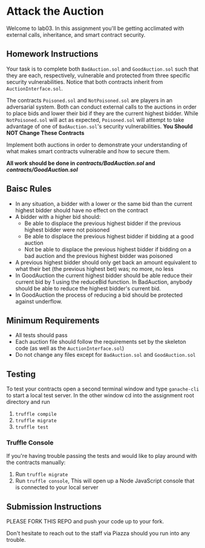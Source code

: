 # Attack the Auction
Welcome to lab03. In this assignment you'll be getting acclimated with external calls, inheritance, and smart contract security.

## Homework Instructions
Your task is to complete both `BadAuction.sol` and `GoodAuction.sol` such that they are each, respectively, vulnerable and protected from three specific security vulnerabilities. Notice that both contracts inherit from `AuctionInterface.sol`.

The contracts `Poisoned.sol` and `NotPoisoned.sol` are players in an adversarial system. Both can conduct external calls to the auctions in order to place bids and lower their bid if they are the current highest bidder. While `NotPoisoned.sol` will act as expected, `Poisoned.sol` will attempt to take advantage of one of `BadAuction.sol`'s security vulnerabilities. **You Should NOT Change These Contracts**

Implement both auctions in order to demonstrate your understanding of what makes smart contracts vulnerable and how to secure them.

**All work should be done in _contracts/BadAuction.sol_ and _contracts/GoodAuction.sol_**

## Baisc Rules
* In any situation, a bidder with a lower or the same bid than the current highest bidder should have no effect on the contract
* A bidder with a higher bid should:
	* Be able to displace the previous highest bidder if the previous highest bidder were not poisoned
	* Be able to displace the previous highest bidder if bidding at a good auction
	* Not be able to displace the previous highest bidder if bidding on a bad auction and the previous highest bidder was poisoned
* A previous highest bidder should only get back an amount equivalent to what their bet (the previous highest bet) was; no more, no less
* In GoodAuction the current highest bidder should be able reduce their current bid by 1 using the reduceBid function. In BadAuction, anybody should be able to reduce the highest bidder's current bid.
* In GoodAuction the process of reducing a bid should be protected against underflow. 

## Minimum Requirements
* All tests should pass
* Each auction file should follow the requirements set by the skeleton code (as well as the `AuctionInterface.sol`)
* Do not change any files except for `BadAuction.sol` and `GoodAuction.sol`

## Testing 
To test your contracts open a second terminal window and type `ganache-cli` to start a local test server. In the other window cd into the assignment root directory and run
1) `truffle compile`
2) `truffle migrate`
3) `truffle test`

### Truffle Console
If you're having trouble passing the tests and would like to play around with the contracts manually:
1. Run `truffle migrate`
2. Run `truffle console`, This will open up a Node JavaScript console that is connected to your local server

## Submission Instructions
PLEASE FORK THIS REPO and push your code up to your fork. 

Don't hesitate to reach out to the staff via Piazza should you run into any trouble.
